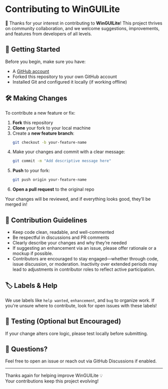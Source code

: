 # Contributing to WinGUILite

🎉 Thanks for your interest in contributing to **WinGUILite**! This project thrives on community collaboration, and we welcome suggestions, improvements, and features from developers of all levels.

## 🚀 Getting Started

Before you begin, make sure you have:

- A [GitHub account](https://github.com/join)
- Forked this repository to your own GitHub account
- Installed Git and configured it locally (if working offline)

## 🛠️ Making Changes

To contribute a new feature or fix:

1. **Fork** this repository
2. **Clone** your fork to your local machine
3. Create a **new feature branch**:
   ```bash
   git checkout -b your-feature-name
   ```
4. Make your changes and commit with a clear message:
   ```bash
   git commit -m "Add descriptive message here"
   ```
5. **Push** to your fork:
   ```bash
   git push origin your-feature-name
   ```
6. **Open a pull request** to the original repo

Your changes will be reviewed, and if everything looks good, they’ll be merged in!

## 🙌 Contribution Guidelines

- Keep code clean, readable, and well-commented  
- Be respectful in discussions and PR comments  
- Clearly describe your changes and why they’re needed  
- If suggesting an enhancement via an issue, please offer rationale or a mockup if possible. 
- Contributors are encouraged to stay engaged—whether through code, issue discussion, or moderation. Inactivity over extended periods may lead to adjustments in contributor roles to reflect active participation.

## 🏷️ Labels & Help

We use labels like `help wanted`, `enhancement`, and `bug` to organize work. If you're unsure where to contribute, look for open issues with these labels!

## 🧪 Testing (Optional but Encouraged)

If your change alters core logic, please test locally before submitting.

## 💬 Questions?

Feel free to open an issue or reach out via GitHub Discussions if enabled.

---

Thanks again for helping improve WinGUILite 💡  
Your contributions keep this project evolving!
